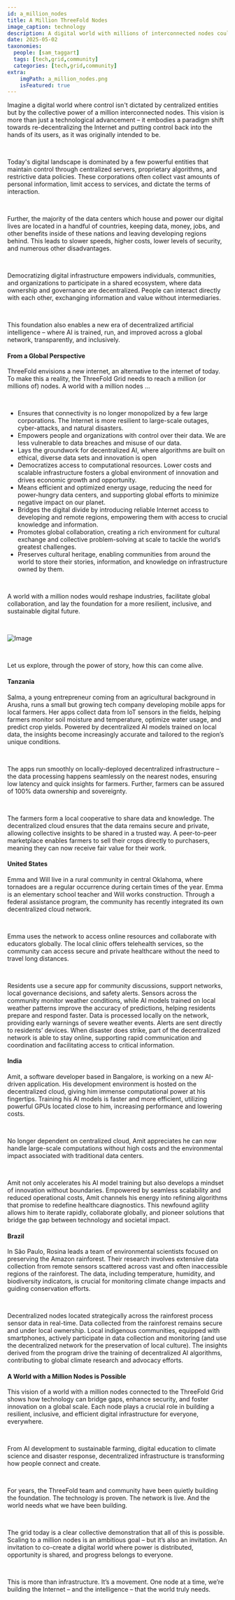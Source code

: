 ```yaml
---
id: a_million_nodes
title: A Million ThreeFold Nodes
image_caption: technology
description: A digital world with millions of interconnected nodes could change everything – from how our data is owned and used to how we develop AI. Explore a future where control is decentralized, empowering individuals and communities.
date: 2025-05-02
taxonomies:
  people: [sam_taggart]
  tags: [tech,grid,community]
  categories: [tech,grid,community]
extra:
    imgPath: a_million_nodes.png
    isFeatured: true
---
```


Imagine a digital world where control isn't dictated by centralized entities but by the collective power of a million interconnected nodes. This vision is more than just a technological advancement – it embodies a paradigm shift towards re-decentralizing the Internet and putting control back into the hands of its users, as it was originally intended to be.

</br>

Today's digital landscape is dominated by a few powerful entities that maintain control through centralized servers, proprietary algorithms, and restrictive data policies. These corporations often collect vast amounts of personal information, limit access to services, and dictate the terms of interaction.

</br>

Further, the majority of the data centers which house and power our digital lives are located in a handful of countries, keeping data, money, jobs, and other benefits inside of these nations and leaving developing regions behind. This leads to slower speeds, higher costs, lower levels of security, and numerous other disadvantages.

</br>

Democratizing digital infrastructure empowers individuals, communities, and organizations to participate in a shared ecosystem, where data ownership and governance are decentralized. People can interact directly with each other, exchanging information and value without intermediaries.

</br>

This foundation also enables a new era of decentralized artificial intelligence – where AI is trained, run, and improved across a global network, transparently, and inclusively.

#### From a Global Perspective

ThreeFold envisions a new internet, an alternative to the internet of today. To make this a reality, the ThreeFold Grid needs to reach a million (or millions of) nodes. A world with a million nodes ...

</br>

- Ensures that connectivity is no longer monopolized by a few large corporations. The Internet is more resilient to large-scale outages, cyber-attacks, and natural disasters. 
- Empowers people and organizations with control over their data. We are less vulnerable to data breaches and misuse of our data. 
- Lays the groundwork for decentralized AI, where algorithms are built on ethical, diverse data sets and innovation is open 
- Democratizes access to computational resources. Lower costs and scalable infrastructure fosters a global environment of innovation and drives economic growth and opportunity. 
- Means efficient and optimized energy usage, reducing the need for power-hungry data centers, and supporting global efforts to minimize negative impact on our planet. 
- Bridges the digital divide by introducing reliable Internet access to developing and remote regions, empowering them with access to crucial knowledge and information.
- Promotes global collaboration, creating a rich environment for cultural exchange and collective problem-solving at scale to tackle the world’s greatest challenges.
- Preserves cultural heritage, enabling communities from around the world to store their stories, information, and knowledge on infrastructure owned by them.

</br>

A world with a million nodes would reshape industries, facilitate global collaboration, and lay the foundation for a more resilient, inclusive, and sustainable digital future.

</br>

![Image](./a_million_nodes_1.png)

</br>

Let us explore, through the power of story, how this can come alive.

#### Tanzania

Salma, a young entrepreneur coming from an agricultural background in Arusha, runs a small but growing tech company developing mobile apps for local farmers. Her apps collect data from IoT sensors in the fields, helping farmers monitor soil moisture and temperature, optimize water usage, and predict crop yields. Powered by decentralized AI models trained on local data, the insights become increasingly accurate and tailored to the region’s unique conditions.

</br>

The apps run smoothly on locally-deployed decentralized infrastructure – the data processing happens seamlessly on the nearest nodes, ensuring low latency and quick insights for farmers. Further, farmers can be assured of 100% data ownership and sovereignty.

</br>

The farmers form a local cooperative to share data and knowledge. The decentralized cloud ensures that the data remains secure and private, allowing collective insights to be shared in a trusted way. A peer-to-peer marketplace enables farmers to sell their crops directly to purchasers, meaning they can now receive fair value for their work.

#### United States

Emma and Will live in a rural community in central Oklahoma, where tornadoes are a regular occurrence during certain times of the year. Emma is an elementary school teacher and Will works construction. Through a federal assistance program, the community has recently integrated its own decentralized cloud network.

</br>

Emma uses the network to access online resources and collaborate with educators globally. The local clinic offers telehealth services, so the community can access secure and private healthcare without the need to travel long distances.

</br>

Residents use a secure app for community discussions, support networks, local governance decisions, and safety alerts. Sensors across the community monitor weather conditions, while AI models trained on local weather patterns improve the accuracy of predictions, helping residents prepare and respond faster. Data is processed locally on the network, providing early warnings of severe weather events. Alerts are sent directly to residents’ devices. When disaster does strike, part of the decentralized network is able to stay online, supporting rapid communication and coordination and facilitating access to critical information.

#### India

Amit, a software developer based in Bangalore, is working on a new AI-driven application. His development environment is hosted on the decentralized cloud, giving him immense computational power at his fingertips. Training his AI models is faster and more efficient, utilizing powerful GPUs located close to him, increasing performance and lowering costs.

</br>

No longer dependent on centralized cloud, Amit appreciates he can now handle large-scale computations without high costs and the environmental impact associated with traditional data centers.

</br>

Amit not only accelerates his AI model training but also develops a mindset of innovation without boundaries. Empowered by seamless scalability and reduced operational costs, Amit channels his energy into refining algorithms that promise to redefine healthcare diagnostics. This newfound agility allows him to iterate rapidly, collaborate globally, and pioneer solutions that bridge the gap between technology and societal impact.

#### Brazil

In São Paulo, Rosina leads a team of environmental scientists focused on preserving the Amazon rainforest. Their research involves extensive data collection from remote sensors scattered across vast and often inaccessible regions of the rainforest. The data, including temperature, humidity, and biodiversity indicators, is crucial for monitoring climate change impacts and guiding conservation efforts.

</br>

Decentralized nodes located strategically across the rainforest process sensor data in real-time. Data collected from the rainforest remains secure and under local ownership. Local indigenous communities, equipped with smartphones, actively participate in data collection and monitoring (and use the decentralized network for the preservation of local culture). The insights derived from the program drive the training of decentralized AI algorithms, contributing to global climate research and advocacy efforts.

#### A World with a Million Nodes is Possible

This vision of a world with a million nodes connected to the ThreeFold Grid shows how technology can bridge gaps, enhance security, and foster innovation on a global scale. Each node plays a crucial role in building a resilient, inclusive, and efficient digital infrastructure for everyone, everywhere.

</br>

From AI development to sustainable farming, digital education to climate science and disaster response, decentralized infrastructure is transforming how people connect and create.

</br>

For years, the ThreeFold team and community have been quietly building the foundation. The technology is proven. The network is live. And the world needs what we have been building.

</br>

The grid today is a clear collective demonstration that all of this is possible. Scaling to a million nodes is an ambitious goal – but it’s also an invitation. An invitation to co-create a digital world where power is distributed, opportunity is shared, and progress belongs to everyone.

</br>

This is more than infrastructure. It’s a movement. One node at a time, we’re building the Internet – and the intelligence – that the world truly needs.
